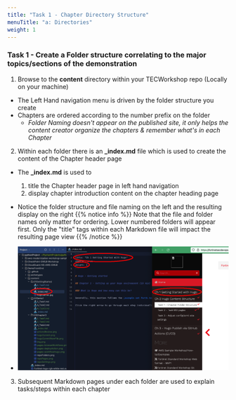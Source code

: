 ```yaml
---
title: "Task 1 - Chapter Directory Structure"
menuTitle: "a: Directories"
weight: 1
---
```


### Task 1 - Create a Folder structure correlating to the major topics/sections of the demonstration

1. Browse to the **content** directory within your TECWorkshop repo (Locally on your machine)
  * The Left Hand navigation menu is driven by the folder structure you create
  * Chapters are ordered according to the number prefix on the folder
    * _Folder Naming doesn't appear on the published site, it only helps the content creator organize the chapters & remember what's in each Chapter_

2. Within each folder there is an **_index.md** file which is used to create the content of the Chapter header page
  * The **_index.md** is used to
    1. title the Chapter header page in left hand navigation
    2. display chapter introduction content on the chapter heading page
  * Notice the folder structure and file naming on the left and the resulting display on the right
  {{% notice info %}} Note that the file and folder names only matter for ordering.  Lower numbered folders will appear first.  Only the "title" tags within each Markdown file will impact the resulting page view {{% /notice %}}

  * ![chapterIndex](chapterIndex.png)

3. Subsequent Markdown pages under each folder are used to explain tasks/steps within each chapter
  